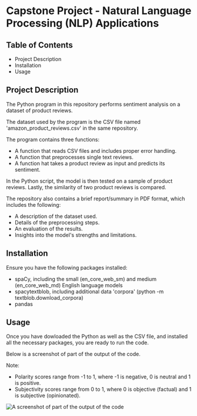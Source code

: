 # Capstone Project - Natural Language Processing (NLP) Applications



## Table of Contents

* Project Description
* Installation
* Usage



## Project Description

The Python program in this repository performs sentiment analysis on a dataset of product reviews.

The dataset used by the program is the CSV file named 'amazon_product_reviews.csv' in the same repository.

The program contains three functions:
* A function that reads CSV files and includes proper error handling.
* A function that preprocesses single text reviews.
* A function hat takes a product review as input and predicts its sentiment.

In the Python script, the model is then tested on a sample of product reviews.
Lastly, the similarity of two product reviews is compared.

The repository also contains a brief report/summary in PDF format, which includes the following:
* A description of the dataset used.
* Details of the preprocessing steps.
* An evaluation of the results.
* Insights into the model's strengths and limitations.



## Installation

Ensure you have the following packages installed:
* spaCy, including the small (en_core_web_sm) and medium (en_core_web_md) English language models
* spacytextblob, including additional data 'corpora' (python -m textblob.download_corpora)
* pandas



## Usage

Once you have dowloaded the Python as well as the CSV file, and installed all the necessary packages, you are ready to run the code.

Below is a screenshot of part of the output of the code.

Note:
* Polarity scores range from -1 to 1, where -1 is negative, 0 is neutral and 1 is positive.
* Subjectivity scores range from 0 to 1, where 0 is objective (factual) and 1 is subjective (opinionated).


![A screenshot of part of the output of the code](https://github.com/gio-han/finalCapstone/assets/151397333/647c5a22-6fe6-4873-9c2d-d74544eba339)

